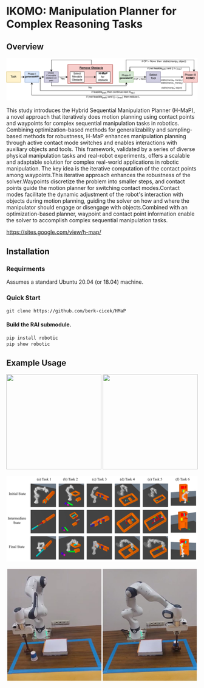 # IKOMO: Manipulation Planner for Complex Reasoning Tasks
## Overview
<p align="center">
  <img src="https://github.com/berk-cicek/HMaP/blob/main/misc/Diagram.svg" alt="HMaP"/>
</p>

This study introduces the Hybrid Sequential Manipulation Planner (H-MaP), a novel approach that iteratively does motion planning using contact points and waypoints for complex sequential manipulation tasks in robotics. Combining optimization-based methods for generalizability and sampling-based methods for robustness, H-MaP enhances manipulation planning through active contact mode switches and enables interactions with auxiliary objects and tools. This framework, validated by a series of diverse physical manipulation tasks and real-robot experiments, offers a scalable and adaptable solution for complex real-world applications in robotic manipulation.
The key idea is the iterative computation of the contact points among waypoints.This iterative approach enhances the robustness of the solver.Waypoints discretize the problem into smaller steps, and contact points guide the motion planner for switching contact modes.Contact modes facilitate the dynamic adjustment of the robot's interaction with objects during motion planning, guiding the solver on how and where the manipulator should engage or disengage with objects.Combined with an optimization-based planner, waypoint and contact point information enable the solver to accomplish complex sequential manipulation tasks.

https://sites.google.com/view/h-map/

## Installation
### Requirments
Assumes a standard Ubuntu 20.04 (or 18.04) machine.
### Quick Start
``` 
git clone https://github.com/berk-cicek/HMaP
```
#### Build the RAI submodule.
```
pip install robotic
pip show robotic
```

## Example Usage
<div align="center">
  <img src="https://github.com/berk-cicek/HMaP/blob/main/misc/bolt.gif" width="250" height="250" /> 
  <img src="https://github.com/berk-cicek/HMaP/blob/main/misc/tunnel.gif" width="250" height="250" />
</div>

<p align="center">
  <img src="https://github.com/berk-cicek/HMaP/blob/main/misc/Experiments.png" alt="HMaP1"/>
</p>

<p align="center">
  <img src="https://github.com/berk-cicek/HMaP/blob/main/misc/Realrobot.JPG" alt="HMaP2"/>
</p>
